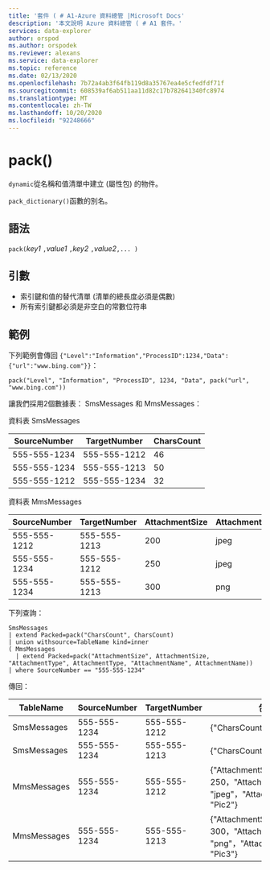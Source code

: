 ```yaml
---
title: '套件 ( # A1-Azure 資料總管 |Microsoft Docs'
description: '本文說明 Azure 資料總管 ( # A1 套件。'
services: data-explorer
author: orspod
ms.author: orspodek
ms.reviewer: alexans
ms.service: data-explorer
ms.topic: reference
ms.date: 02/13/2020
ms.openlocfilehash: 7b72a4ab3f64fb119d8a35767ea4e5cfedfdf71f
ms.sourcegitcommit: 608539af6ab511aa11d82c17b782641340fc8974
ms.translationtype: MT
ms.contentlocale: zh-TW
ms.lasthandoff: 10/20/2020
ms.locfileid: "92248666"
---
```

# <a name="pack"></a>pack()

`dynamic`從名稱和值清單中建立 (屬性包) 的物件。

`pack_dictionary()`函數的別名。

## <a name="syntax"></a>語法

`pack(`*key1* `,`*value1* `,`*key2* `,`*value2*`,... )`

## <a name="arguments"></a>引數

* 索引鍵和值的替代清單 (清單的總長度必須是偶數) 
* 所有索引鍵都必須是非空白的常數位符串

## <a name="examples"></a>範例

下列範例會傳回 `{"Level":"Information","ProcessID":1234,"Data":{"url":"www.bing.com"}}`：

```kusto
pack("Level", "Information", "ProcessID", 1234, "Data", pack("url", "www.bing.com"))
```

讓我們採用2個數據表： SmsMessages 和 MmsMessages：

資料表 SmsMessages 

|SourceNumber |TargetNumber| CharsCount
|---|---|---
|555-555-1234 |555-555-1212 | 46 
|555-555-1234 |555-555-1213 | 50 
|555-555-1212 |555-555-1234 | 32 

資料表 MmsMessages 

|SourceNumber |TargetNumber| AttachmentSize | AttachmentType | AttachmentName
|---|---|---|---|---
|555-555-1212 |555-555-1213 | 200 | jpeg | Pic1
|555-555-1234 |555-555-1212 | 250 | jpeg | Pic2
|555-555-1234 |555-555-1213 | 300 | png | Pic3

下列查詢：
```kusto
SmsMessages 
| extend Packed=pack("CharsCount", CharsCount) 
| union withsource=TableName kind=inner 
( MmsMessages 
  | extend Packed=pack("AttachmentSize", AttachmentSize, "AttachmentType", AttachmentType, "AttachmentName", AttachmentName))
| where SourceNumber == "555-555-1234"
``` 

傳回：

|TableName |SourceNumber |TargetNumber | 包裝
|---|---|---|---
|SmsMessages|555-555-1234 |555-555-1212 | {"CharsCount"： 46}
|SmsMessages|555-555-1234 |555-555-1213 | {"CharsCount"： 50}
|MmsMessages|555-555-1234 |555-555-1212 | {"AttachmentSize"：250，"AttachmentType"： "jpeg"，"AttachmentName"： "Pic2"}
|MmsMessages|555-555-1234 |555-555-1213 | {"AttachmentSize"：300，"AttachmentType"： "png"，"AttachmentName"： "Pic3"}
